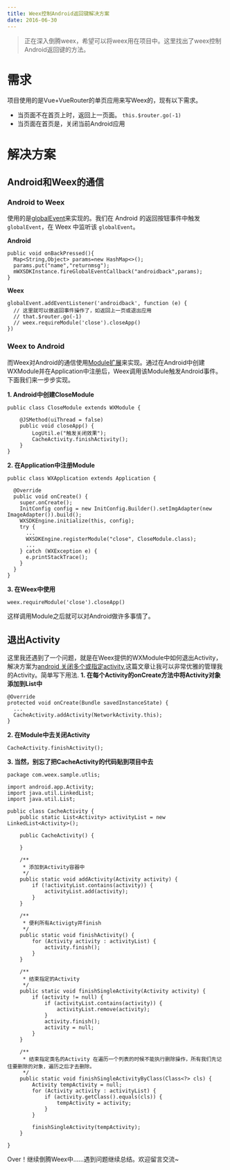 ```yaml
---
title: Weex控制Android返回键解决方案
date: 2016-06-30
---
```


> 正在深入倒腾weex，希望可以将weex用在项目中。这里找出了weex控制Android返回键的方法。

# 需求
项目使用的是Vue+VueRouter的单页应用来写Weex的，现有以下需求。

* 当页面不在首页上时，返回上一页面。 `this.$router.go(-1)`
*  当页面在首页是，关闭当前Android应用

# 解决方案
## Android和Weex的通信
### Android to Weex
使用的是[globalEvent](http://weex.apache.org/cn/references/modules/globalevent.html)来实现的。我们在 Android 的返回按钮事件中触发 `globalEvent`，在 Weex 中监听该 `globalEvent`。

**Android**
```
public void onBackPressed(){
  Map<String,Object> params=new HashMap<>();
  params.put("name","returnmsg");
  mWXSDKInstance.fireGlobalEventCallback("androidback",params);
}
```
**Weex**
```
globalEvent.addEventListener('androidback', function (e) {
  // 这里就可以做返回事件操作了，如返回上一页或退出应用
  // that.$router.go(-1)
  // weex.requireModule('close').closeApp()
})
```
### Weex to Android
而Weex对Android的通信使用[Module扩展](http://weex.apache.org/cn/references/advanced/extend-to-android.html#Module-扩展)来实现。通过在Android中创建WXModule并在Application中注册后，Weex调用该Module触发Android事件。下面我们来一步步实现。

**1. Android中创建CloseModule**
```
public class CloseModule extends WXModule {

    @JSMethod(uiThread = false)
    public void closeApp() {
        LogUtil.e("触发关闭效果");
        CacheActivity.finishActivity();
    }
}
```
**2. 在Application中注册Module**
```
public class WXApplication extends Application {

  @Override
  public void onCreate() {
    super.onCreate();
    InitConfig config = new InitConfig.Builder().setImgAdapter(new ImageAdapter()).build();
    WXSDKEngine.initialize(this, config);
    try {
      ...
      WXSDKEngine.registerModule("close", CloseModule.class);
      ...
    } catch (WXException e) {
      e.printStackTrace();
    }
  }
}
```
**3. 在Weex中使用**
```
weex.requireModule('close').closeApp()
```
这样调用Module之后就可以对Android做许多事情了。

## 退出Activity
这里我还遇到了一个问题，就是在Weex提供的WXModule中如何退出Activity，解决方案为[android 关闭多个或指定activity](http://www.cnblogs.com/jenson138/p/4516568.html),这篇文章让我可以非常优雅的管理我的Activity。简单写下用法.
**1. 在每个Activity的onCreate方法中将Activity对象添加到List中**
```
@Override
protected void onCreate(Bundle savedInstanceState) {
  ...
  CacheActivity.addActivity(NetworkActivity.this);
}
```
**2. 在Module中去关闭Activity**
```
CacheActivity.finishActivity();
```
**3. 当然，别忘了把CacheActivity的代码贴到项目中去**
```
package com.weex.sample.utlis;

import android.app.Activity;
import java.util.LinkedList;
import java.util.List;

public class CacheActivity {
    public static List<Activity> activityList = new LinkedList<Activity>();

    public CacheActivity() {

    }

    /**
     * 添加到Activity容器中
     */
    public static void addActivity(Activity activity) {
        if (!activityList.contains(activity)) {
            activityList.add(activity);
        }
    }

    /**
     * 便利所有Activigty并finish
     */
    public static void finishActivity() {
        for (Activity activity : activityList) {
            activity.finish();
        }
    }

    /**
     * 结束指定的Activity
     */
    public static void finishSingleActivity(Activity activity) {
        if (activity != null) {
            if (activityList.contains(activity)) {
                activityList.remove(activity);
            }
            activity.finish();
            activity = null;
        }
    }

    /**
     * 结束指定类名的Activity 在遍历一个列表的时候不能执行删除操作，所有我们先记住要删除的对象，遍历之后才去删除。
     */
    public static void finishSingleActivityByClass(Class<?> cls) {
        Activity tempActivity = null;
        for (Activity activity : activityList) {
            if (activity.getClass().equals(cls)) {
                tempActivity = activity;
            }
        }

        finishSingleActivity(tempActivity);
    }

}
```

Over！继续倒腾Weex中……遇到问题继续总结。欢迎留言交流~